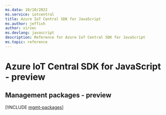 ```yaml
---
ms.data: 10/10/2022
ms.service: iotcentral
title: Azure IoT Central SDK for JavaScript
ms.author: jeffish
author: xirzec
ms.devlang: javascript
description: Reference for Azure IoT Central SDK for JavaScript
ms.topic: reference
---
```

# Azure IoT Central SDK for JavaScript - preview

## Management packages - preview
[!INCLUDE [mgmt-packages](iot-central-mgmt-index.md)]